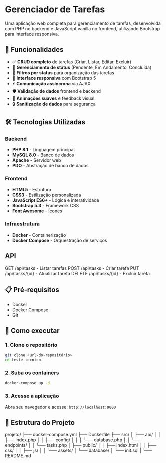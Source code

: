 # Gerenciador de Tarefas

Uma aplicação web completa para gerenciamento de tarefas, desenvolvida com PHP no backend e JavaScript vanilla no frontend, utilizando Bootstrap para interface responsiva.

## 🚀 Funcionalidades

- ✅ **CRUD completo** de tarefas (Criar, Listar, Editar, Excluir)
- 🔄 **Gerenciamento de status** (Pendente, Em Andamento, Concluída)
- 🎯 **Filtros por status** para organização das tarefas
- 📱 **Interface responsiva** com Bootstrap 5
- ⚡ **Comunicação assíncrona** via AJAX
- 🛡️ **Validação de dados** frontend e backend
- 🎨 **Animações suaves** e feedback visual
- 🔒 **Sanitização de dados** para segurança

## 🛠️ Tecnologias Utilizadas

### Backend
- **PHP 8.1** - Linguagem principal
- **MySQL 8.0** - Banco de dados
- **Apache** - Servidor web
- **PDO** - Abstração de banco de dados

### Frontend
- **HTML5** - Estrutura
- **CSS3** - Estilização personalizada
- **JavaScript ES6+** - Lógica e interatividade
- **Bootstrap 5.3** - Framework CSS
- **Font Awesome** - Ícones

### Infraestrutura
- **Docker** - Containerização
- **Docker Compose** - Orquestração de serviços

## API

GET /api/tasks - Listar tarefas
POST /api/tasks - Criar tarefa
PUT /api/tasks/{id} - Atualizar tarefa
DELETE /api/tasks/{id} - Excluir tarefa

## 📋 Pré-requisitos

- Docker
- Docker Compose
- Git

## 🚀 Como executar

### 1. Clone o repositório
```bash
git clone <url-do-repositório>
cd teste-tecnico
```

### 2. Suba os containers
```bash
docker-compose up -d
```

### 3. Acesse a aplicação
Abra seu navegador e acesse: `http://localhost:9000`

## 📁 Estrutura do Projeto

projeto/
├── docker-compose.yml
├── Dockerfile
├── src/
│   ├── api/
│   │   ├── index.php
│   │   ├── config/
│   │   │   └── database.php
│   │   └── endpoints/
│   │       └── tasks.php
│   ├── public/
│   │   ├── index.html
│   │   ├── css/
│   │   ├── js/
│   │   └── assets/
│   └── database/
│       └── init.sql
|
└── README.md
